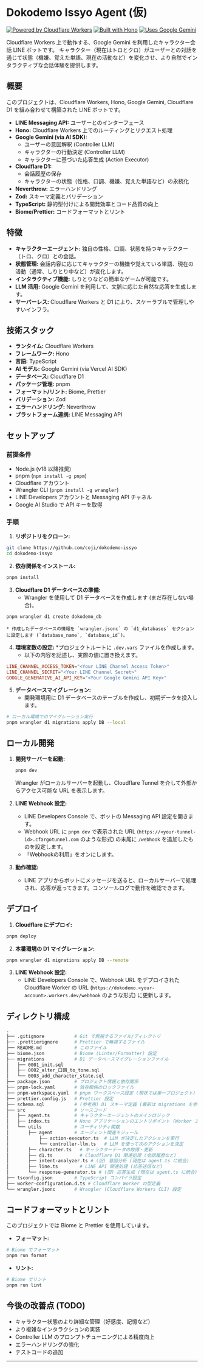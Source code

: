 # Dokodemo Issyo Agent (仮)

[![Powered by Cloudflare Workers](https://img.shields.io/badge/powered%20by-Cloudflare%20Workers-orange)](https://workers.cloudflare.com/)
[![Built with Hono](https://img.shields.io/badge/built%20with-Hono-ff69b4)](https://hono.dev/)
[![Uses Google Gemini](https://img.shields.io/badge/uses-Google%20Gemini-blue)](https://ai.google.dev/)

Cloudflare Workers 上で動作する、Google Gemini を利用したキャラクター会話 LINE ボットです。
キャラクター（現在はトロとクロ）がユーザーとの対話を通じて状態（機嫌、覚えた単語、現在の活動など）を変化させ、より自然でインタラクティブな会話体験を提供します。

## 概要

このプロジェクトは、Cloudflare Workers, Hono, Google Gemini, Cloudflare D1 を組み合わせて構築された LINE ボットです。

* **LINE Messaging API:** ユーザーとのインターフェース
* **Hono:** Cloudflare Workers 上でのルーティングとリクエスト処理
* **Google Gemini (via AI SDK):**
  * ユーザーの意図解釈 (Controller LLM)
  * キャラクターの行動決定 (Controller LLM)
  * キャラクターに基づいた応答生成 (Action Executor)
* **Cloudflare D1:**
  * 会話履歴の保存
  * キャラクターの状態（性格、口調、機嫌、覚えた単語など）の永続化
* **Neverthrow:** エラーハンドリング
* **Zod:** スキーマ定義とバリデーション
* **TypeScript:** 静的型付けによる開発効率とコード品質の向上
* **Biome/Prettier:** コードフォーマットとリント

## 特徴

* **キャラクターエージェント:** 独自の性格、口調、状態を持つキャラクター（トロ、クロ）との会話。
* **状態管理:** 会話内容に応じてキャラクターの機嫌や覚えている単語、現在の活動（通常、しりとり中など）が変化します。
* **インタラクティブ機能:** しりとりなどの簡単なゲームが可能です。
* **LLM 活用:** Google Gemini を利用して、文脈に応じた自然な応答を生成します。
* **サーバーレス:** Cloudflare Workers と D1 により、スケーラブルで管理しやすいインフラ。

## 技術スタック

* **ランタイム:** Cloudflare Workers
* **フレームワーク:** Hono
* **言語:** TypeScript
* **AI モデル:** Google Gemini (via Vercel AI SDK)
* **データベース:** Cloudflare D1
* **パッケージ管理:** pnpm
* **フォーマット/リント:** Biome, Prettier
* **バリデーション:** Zod
* **エラーハンドリング:** Neverthrow
* **プラットフォーム連携:** LINE Messaging API

## セットアップ

### 前提条件

* Node.js (v18 以降推奨)
* pnpm (`npm install -g pnpm`)
* Cloudflare アカウント
* Wrangler CLI (`pnpm install -g wrangler`)
* LINE Developers アカウントと Messaging API チャネル
* Google AI Studio で API キーを取得

### 手順

1. **リポジトリをクローン:**

```bash
git clone https://github.com/coji/dokodemo-issyo
cd dokodemo-issyo
```

2. **依存関係をインストール:**

```bash
pnpm install
```

3. **Cloudflare D1 データベースの準備:**
    * Wrangler を使用して D1 データベースを作成します (まだ存在しない場合)。

```bash
pnpm wrangler d1 create dokodemo_db
```

    * 作成したデータベースの情報を `wrangler.jsonc` の `d1_databases` セクションに設定します (`database_name`, `database_id`)。
4. **環境変数の設定:**
    *プロジェクトルートに `.dev.vars` ファイルを作成します。
    * 以下の内容を記述し、実際の値に置き換えます。

```ini
LINE_CHANNEL_ACCESS_TOKEN="<Your LINE Channel Access Token>"
LINE_CHANNEL_SECRET="<Your LINE Channel Secret>"
GOOGLE_GENERATIVE_AI_API_KEY="<Your Google Gemini API Key>"
```

5. **データベースマイグレーション:**
    * 開発環境用に D1 データベースのテーブルを作成し、初期データを投入します。

```bash
# ローカル環境でのマイグレーション実行
pnpm wrangler d1 migrations apply DB --local
```

## ローカル開発

1. **開発サーバーを起動:**

    ```bash
    pnpm dev
    ```

    Wrangler がローカルサーバーを起動し、Cloudflare Tunnel を介して外部からアクセス可能な URL を表示します。
2. **LINE Webhook 設定:**
    * LINE Developers Console で、ボットの Messaging API 設定を開きます。
    * Webhook URL に `pnpm dev` で表示された URL (`https://<your-tunnel-id>.cfargotunnel.com` のような形式) の末尾に `/webhook` を追加したものを設定します。
    * 「Webhookの利用」をオンにします。
3. **動作確認:**
    * LINE アプリからボットにメッセージを送ると、ローカルサーバーで処理され、応答が返ってきます。コンソールログで動作を確認できます。

## デプロイ

1. **Cloudflare にデプロイ:**

```sh
pnpm deploy
```

2. **本番環境の D1 マイグレーション:**

```sh
pnpm wrangler d1 migrations apply DB --remote
```

3. **LINE Webhook 設定:**
    * LINE Developers Console で、Webhook URL をデプロイされた Cloudflare Worker の URL (`https://dokodemo.<your-account>.workers.dev/webhook` のような形式) に更新します。

## ディレクトリ構成

```sh
.
├── .gitignore           # Git で無視するファイル/ディレクトリ
├── .prettierignore      # Prettier で無視するファイル
├── README.md            # このファイル
├── biome.json           # Biome (Linter/Formatter) 設定
├── migrations           # D1 データベースマイグレーションファイル
│   ├── 0001_init.sql
│   ├── 0002_alter_口調_to_tone.sql
│   └── 0003_add_character_state.sql
├── package.json         # プロジェクト情報と依存関係
├── pnpm-lock.yaml       # 依存関係のロックファイル
├── pnpm-workspace.yaml  # pnpm ワークスペース設定 (現状では単一プロジェクト)
├── prettier.config.js   # Prettier 設定
├── schema.sql           # (参考用) D1 スキーマ定義 (最新は migrations を参照)
├── src                  # ソースコード
│   ├── agent.ts         # キャラクターエージェントのメインロジック
│   ├── index.ts         # Hono アプリケーションのエントリポイント (Worker エントリ)
│   └── utils            # ユーティリティ関数
│       ├── agent        # エージェント関連モジュール
│           ├── action-executor.ts  # LLM が決定したアクションを実行
│           └── controller-llm.ts   # LLM を使って次のアクションを決定
│       ├── character.ts   # キャラクターデータの取得・更新
│       ├── d1.ts          # Cloudflare D1 関連処理 (会話履歴など)
│       ├── intent-analyzer.ts # (旧) 意図分析 (現在は agent.ts に統合)
│       ├── line.ts        # LINE API 関連処理 (応答送信など)
│       └── response-generator.ts # (旧) 応答生成 (現在は agent.ts に統合)
├── tsconfig.json        # TypeScript コンパイラ設定
├── worker-configuration.d.ts # Cloudflare Worker の型定義
└── wrangler.jsonc       # Wrangler (Cloudflare Workers CLI) 設定
```

## コードフォーマットとリント

このプロジェクトでは Biome と Prettier を使用しています。

* **フォーマット:**

```bash
# Biome でフォーマット
pnpm run format
```

* **リント:**

```bash
# Biome でリント
pnpm run lint
```

## 今後の改善点 (TODO)

* キャラクター状態のより詳細な管理（好感度、記憶など）
* より複雑なインタラクションの実装
* Controller LLM のプロンプトチューニングによる精度向上
* エラーハンドリングの強化
* テストコードの追加

---
